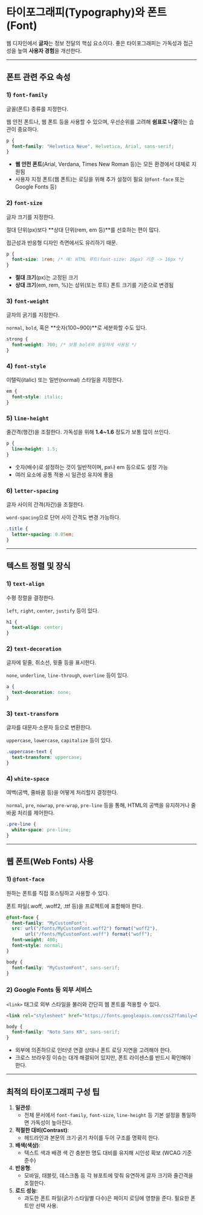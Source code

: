 # 타이포그래피(Typography)와 폰트(Font)

웹 디자인에서 **글자**는 정보 전달의 핵심 요소이다. 좋은 타이포그래피는 가독성과 접근성을 높여 **사용자 경험**을 개선한다.

---

## 폰트 관련 주요 속성

### 1) `font-family`

글꼴(폰트) 종류를 지정한다.

웹 안전 폰트나, 웹 폰트 등을 사용할 수 있으며, 우선순위를 고려해 **쉼표로 나열**하는 습관이 중요하다.

```css
p {
  font-family: "Helvetica Neue", Helvetica, Arial, sans-serif;
}
```

- **웹 안전 폰트**(Arial, Verdana, Times New Roman 등)는 모든 환경에서 대체로 지원됨
- 사용자 지정 폰트(웹 폰트)는 로딩을 위해 추가 설정이 필요 (`@font-face` 또는 Google Fonts 등)

### 2) `font-size`

글자 크기를 지정한다.

절대 단위(px)보다 **상대 단위(rem, em 등)**를 선호하는 편이 많다.

접근성과 반응형 디자인 측면에서도 유리하기 때문.

```css
p {
  font-size: 1rem; /* 예: HTML 루트(font-size: 16px) 기준 -> 16px */
}
```

- **절대 크기**(px)는 고정된 크기
- **상대 크기**(em, rem, %)는 상위(또는 루트) 폰트 크기를 기준으로 변경됨

### 3) `font-weight`

글자의 굵기를 지정한다.

`normal`, `bold`, 혹은 **숫자(100~900)**로 세분화할 수도 있다.

```css
strong {
  font-weight: 700; /* 보통 bold와 동일하게 사용됨 */
}

```
### 4) `font-style`

이탤릭(italic) 또는 일반(normal) 스타일을 지정한다.

```css
em {
  font-style: italic;
}
```

### 5) `line-height`

줄간격(행간)을 조절한다. 가독성을 위해 **1.4~1.6** 정도가 보통 많이 쓰인다.

```css
p {
  line-height: 1.5;
}
```

- 숫자(배수)로 설정하는 것이 일반적이며, px나 em 등으로도 설정 가능
- 여러 요소에 공통 적용 시 일관성 유지에 좋음

### 6) `letter-spacing`

글자 사이의 간격(자간)을 조절한다.

`word-spacing`으로 단어 사이 간격도 변경 가능하다.

```css
.title {
  letter-spacing: 0.05em;
}
```

---

## 텍스트 정렬 및 장식

### 1) `text-align`

수평 정렬을 결정한다.

`left`, `right`, `center`, `justify` 등이 있다.

```css
h1 {
  text-align: center;
}
```

### 2) `text-decoration`

글자에 밑줄, 취소선, 윗줄 등을 표시한다.

`none`, `underline`, `line-through`, `overline` 등이 있다.

```css
a {
  text-decoration: none;
}
```

### 3) `text-transform`

글자를 대문자·소문자 등으로 변환한다.

`uppercase`, `lowercase`, `capitalize` 등이 있다.

```css
.uppercase-text {
  text-transform: uppercase;
}
```
### 4) `white-space`

여백(공백, 줄바꿈 등)을 어떻게 처리할지 결정한다.

`normal`, `pre`, `nowrap`, `pre-wrap`, `pre-line` 등을 통해, HTML의 공백을 유지하거나 줄바꿈 처리를 제어한다.

```css
.pre-line {
  white-space: pre-line;
}
```

---

## 웹 폰트(Web Fonts) 사용

### 1) `@font-face`

원하는 폰트를 직접 호스팅하고 사용할 수 있다.

폰트 파일(.woff, .woff2, .ttf 등)을 프로젝트에 포함해야 한다.

```css
@font-face {
  font-family: "MyCustomFont";
  src: url("/fonts/MyCustomFont.woff2") format("woff2"),
       url("/fonts/MyCustomFont.woff") format("woff");
  font-weight: 400;
  font-style: normal;
}

body {
  font-family: "MyCustomFont", sans-serif;
}
```

### 2) Google Fonts 등 외부 서비스

`<link>` 태그로 외부 스타일을 불러와 간단히 웹 폰트를 적용할 수 있다.

```html
<link rel="stylesheet" href="https://fonts.googleapis.com/css2?family=Noto+Sans+KR:wght@400;700&display=swap" />
```

```css
body {
  font-family: "Noto Sans KR", sans-serif;
}
```

- 외부에 의존하므로 인터넷 연결 상태나 폰트 로딩 지연을 고려해야 한다.
- 크로스 브라우징 이슈는 대개 해결되어 있지만, 폰트 라이센스를 반드시 확인해야 한다.

---

## 최적의 타이포그래피 구성 팁

1. **일관성**:
    - 전체 문서에서 `font-family`, `font-size`, `line-height` 등 기본 설정을 통일하면 가독성이 높아진다.
2. **적절한 대비(Contrast)**:
    - 헤드라인과 본문의 크기·굵기 차이를 두어 구조를 명확히 한다.
3. **배색(색상)**:
    - 텍스트 색과 배경 색 간 충분한 명도 대비를 유지해 시인성 확보 (WCAG 기준 준수)
4. **반응형**:
    - 모바일, 태블릿, 데스크톱 등 각 뷰포트에 맞춰 유연하게 글자 크기와 줄간격을 조절한다.
5. **로드 성능**:
    - 과도한 폰트 파일(굵기·스타일별 다수)은 페이지 로딩에 영향을 준다. 필요한 폰트만 선택 사용.